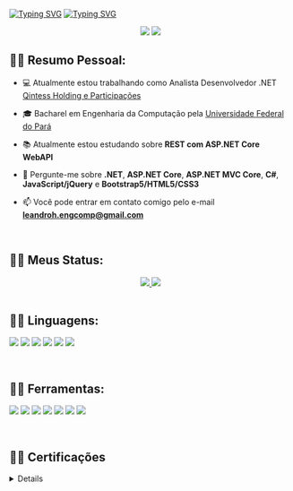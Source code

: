 [![Typing SVG](https://readme-typing-svg.herokuapp.com/?color=DCDCDC&size=35&&pause=3000&center=true&vCenter=true&width=1000&lines=Olá+👋,+bem-vindo(a)+ao+meu+Github!+#9996)](https://git.io/typing-svg)
[![Typing SVG](https://readme-typing-svg.herokuapp.com/?color=DCDCDC&size=35&&pause=3000&center=true&vCenter=true&width=1000&lines=Eu+sou+o+Leandro+Henrique.+#9996)](https://git.io/typing-svg)

<div align="center">
  <!-- <a href="https://instagram.com/_leandroh1" target="_blank"><img src="https://img.shields.io/badge/-Instagram-%23E4405F?style=for-the-badge&logo=instagram&logoColor=white" target="_blank"></a> -->
  <a href="https://www.linkedin.com/in/leandrohfer" target="_blank"><img src="https://img.shields.io/badge/-LinkedIn-%230077B5?style=for-the-badge&logo=linkedin&logoColor=white" target="_blank"></a> 
  <a href = "mailto:leandroh.engcomp@gmail.com" target="_blank"><img src="https://img.shields.io/badge/-Gmail-%23333?style=for-the-badge&logo=gmail&logoColor=white" target="_blank"></a>
</div>

## 🐱‍🏍 Resumo Pessoal:

- 💻 Atualmente estou trabalhando como Analista Desenvolvedor .NET [Qintess Holding e Participações](https://www.qintess.com/)

- 🎓 Bacharel em Engenharia da Computação pela [Universidade Federal do Pará](https://www.ufpa.br)

- 📚 Atualmente estou estudando sobre **REST com ASP.NET Core WebAPI**

- 💬 Pergunte-me sobre **.NET**, **ASP.NET Core**, **ASP.NET MVC Core**, **C#**, **JavaScript/jQuery** e **Bootstrap5/HTML5/CSS3**

- 📫 Você pode entrar em contato comigo pelo e-mail **leandroh.engcomp@gmail.com**

<br>

## 🐱‍👤 Meus Status: 

<div align="center">
  <a href="https://github.com/leandrohfer">
   <!-- <img height="200em" src="https://github-readme-stats.vercel.app/api?username=leandrohfer&show_icons=true&theme=dark&include_all_commits=true&count_private=true"/> -->
   <img height="170em" src="http://github-readme-streak-stats.herokuapp.com?user=leandrohfer&theme=dark"/>
   <img height="170em" src="https://github-readme-stats.vercel.app/api/top-langs/?username=leandrohfer&layout=compact&langs_count=4&theme=dark"/>
  <a/>
</div>

<br>

## 🐱‍💻 Linguagens: 

<p align="left">
  <img src="https://img.shields.io/badge/C%23-239120?style=for-the-badge&logo=c-sharp&logoColor=white">
  <img src="https://img.shields.io/badge/.NET-5C2D91?style=for-the-badge&logo=.net&logoColor=white">
  <img src="https://img.shields.io/badge/JavaScript-F7DF1E?style=for-the-badge&logo=javascript&logoColor=black"> 
  <img src="https://img.shields.io/badge/HTML5-E34F26?style=for-the-badge&logo=html5&logoColor=white">
  <img src="https://img.shields.io/badge/CSS3-1572B6?style=for-the-badge&logo=css3&logoColor=white">  
  <img src="https://img.shields.io/badge/Bootstrap-563D7C?style=for-the-badge&logo=bootstrap&logoColor=white">
  <!-- <img src="https://img.shields.io/badge/Angular-DD0031?style=for-the-badge&logo=angular&logoColor=white"> -->
</p>

<br>

## 🐱‍🐉 Ferramentas:

<p align="left">
  <img src="https://img.shields.io/badge/Git-F05032?style=for-the-badge&logo=git&logoColor=white">
  <img src="https://img.shields.io/badge/Visual_Studio-5C2D91?style=for-the-badge&logo=visual%20studio&logoColor=white">
  <img src="https://img.shields.io/badge/Visual_Studio_Code-0078D4?style=for-the-badge&logo=visual%20studio%20code&logoColor=white">
  <img src="https://img.shields.io/badge/Oracle-F80000?style=for-the-badge&logo=oracle&logoColor=black">
  <img src="https://img.shields.io/badge/SQLite-07405E?style=for-the-badge&logo=sqlite&logoColor=white">
  <img src="https://img.shields.io/badge/Microsoft-666666?style=for-the-badge&logo=microsoft&logoColor=white">
  <img src="https://img.shields.io/badge/NuGet-004880?style=for-the-badge&logo=nuget&logoColor=white">
</p>

<br>

## 🐱‍🚀 Certificações

<details>
  <summary><h3>Desenvolvedor.io</h3></summary>
    <a href="https://desenvolvedor.io/certificado/631d35a3-87f1-43a8-bc2f-d64989aa0608" target="_blank">
     <img src="images/fundamentos-do-csharp.png" width="120px" title="Fundamentos do C#">
    </a>
</details>

 
<!-- Adicionar futuramente 

- Microsoft Azure
<img src="https://img.shields.io/badge/microsoft%20azure-0089D6?style=for-the-badge&logo=microsoft-azure&logoColor=white">

- Microsoft SQL Server
<img src="https://img.shields.io/badge/Microsoft%20SQL%20Sever-CC2927?style=for-the-badge&logo=microsoft%20sql%20server&logoColor=white">

- Docker
<img src="https://img.shields.io/badge/Docker-2CA5E0?style=for-the-badge&logo=docker&logoColor=white">

- Redis
<img src="https://img.shields.io/badge/redis-%23DD0031.svg?&style=for-the-badge&logo=redis&logoColor=white">

- JWT
<img src="https://img.shields.io/badge/JWT-000000?style=for-the-badge&logo=JSON%20web%20tokens&logoColor=white">

-->
